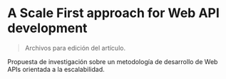 A Scale First approach for Web API development
==============================================
> Archivos para edición del artículo.

Propuesta de investigación sobre un metodología de desarrollo de Web APIs orientada a la escalabilidad. 
